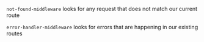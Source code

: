 `not-found-middleware` looks for any request that does not match our current route

`error-handler-middleware` looks for errors that are happening in our existing routes
